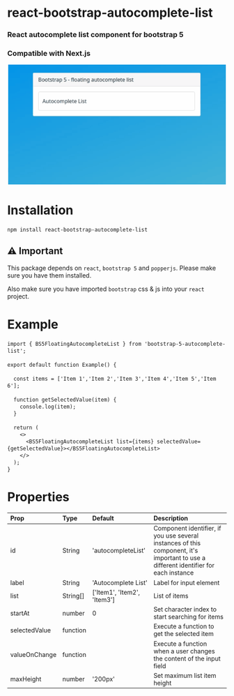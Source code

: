 # react-bootstrap-autocomplete-list

### React autocomplete list component for bootstrap 5
### Compatible with Next.js

<div align="center">
  <img src="https://raw.githubusercontent.com/ily-salamat/react-bootstrap-autocomplete-list/master/autocomplete-list.gif" alt="autocomplete list" title="autocomplete list" width="500">
</div>

# Installation
~~~
npm install react-bootstrap-autocomplete-list
~~~

## ⚠️ Important

This package depends on `react`, `bootstrap 5` and `popperjs`. Please make sure you have them installed.

Also make sure you have imported `bootstrap` css & js into your `react` project.

# Example

~~~
import { BS5FloatingAutocompleteList } from 'bootstrap-5-autocomplete-list';

export default function Example() {

  const items = ['Item 1','Item 2','Item 3','Item 4','Item 5','Item 6'];

  function getSelectedValue(item) {
    console.log(item);
  }

  return (
    <>
      <BS5FloatingAutocompleteList list={items} selectedValue={getSelectedValue}></BS5FloatingAutocompleteList>
    </>
  );
}
~~~

# Properties

|Prop|Type|Default|Description|
|:----|:----|:----|:----|
|id|String|'autocompleteList'|Component identifier, if you use several instances of this component, it's important to use a different identifier for each instance|
|label|String|'Autocomplete List'|Label for input element|
|list|String[]|['Item1', 'Item2', 'Item3']|List of items|
|startAt|number|0|Set character index to start searching for items|
|selectedValue|function| |Execute a function to get the selected item|
|valueOnChange|function| |Execute a function when a user changes the content of the input field|
|maxHeight|number|'200px'|Set maximum list item height|
